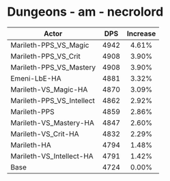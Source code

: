 # Dungeons - am - necrolord
| Actor | DPS | Increase |
|---|:---:|:---:|
|Marileth-PPS_VS_Magic|4942|4.61%|
|Marileth-PPS_VS_Crit|4908|3.90%|
|Marileth-PPS_VS_Mastery|4908|3.90%|
|Emeni-LbE-HA|4881|3.32%|
|Marileth-VS_Magic-HA|4870|3.09%|
|Marileth-PPS_VS_Intellect|4862|2.92%|
|Marileth-PPS|4859|2.86%|
|Marileth-VS_Mastery-HA|4847|2.60%|
|Marileth-VS_Crit-HA|4832|2.29%|
|Marileth-HA|4794|1.48%|
|Marileth-VS_Intellect-HA|4791|1.42%|
|Base|4724|0.00%|
